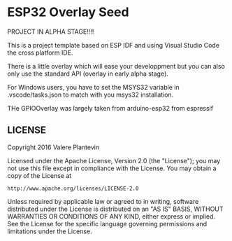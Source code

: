 ESP32 Overlay Seed
====================

PROJECT IN ALPHA STAGE!!!!

This is a project template based on ESP IDF and using Visual Studio Code the cross platform IDE. 

There is a little overlay which will ease your developpment but you can also only use the standard API (overlay in early alpha stage).

For Windows users, you have to set the MSYS32 variable in .vscode/tasks.json to match with you msys32 installation.

THe GPIOOverlay was largely taken from arduino-esp32 from espressif 

LICENSE
-------

Copyright 2016 Valere Plantevin

Licensed under the Apache License, Version 2.0 (the "License");
you may not use this file except in compliance with the License.
You may obtain a copy of the License at

    http://www.apache.org/licenses/LICENSE-2.0

Unless required by applicable law or agreed to in writing, software
distributed under the License is distributed on an "AS IS" BASIS,
WITHOUT WARRANTIES OR CONDITIONS OF ANY KIND, either express or implied.
See the License for the specific language governing permissions and
limitations under the License.